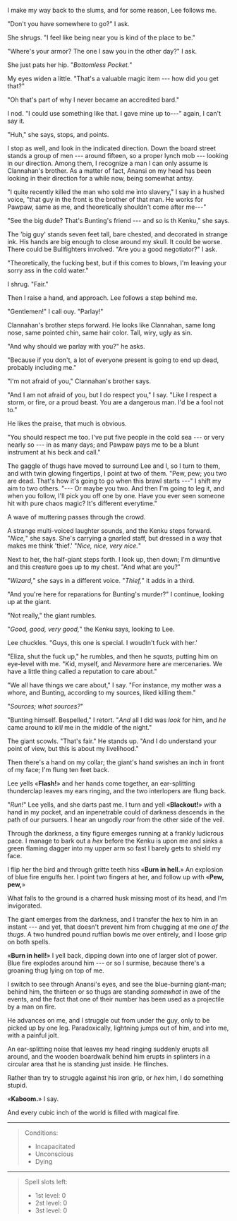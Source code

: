 I make my way back to the slums, and for some reason, Lee follows me.

"Don't you have somewhere to go?" I ask.

She shrugs. "I feel like being near you is kind of the place to be."

"Where's your armor? The one I saw you in the other day?" I ask.

She just pats her hip. "_Bottomless Pocket._"

My eyes widen a little. "That's a valuable magic item --- how did you get that?"

"Oh that's part of why I never became an accredited bard."

I nod. "I could use something like that. I gave mine up to---" again, I can't
say it.

"Huh," she says, stops, and points.

I stop as well, and look in the indicated direction. Down the board street stands a
group of men --- around fifteen, so a proper lynch mob --- looking in our direction.
Among them, I recognize a man I can only assume is Clannahan's brother. As a matter of
fact, Anansi on my head has been looking in their direction for a while now, being somewhat
antsy.

"I quite recently killed the man who sold me into slavery," I say in a hushed
voice, "that guy in the front is the brother of that man. He works for Pawpaw,
same as me, and theoretically shouldn't come after me---"

"See the big dude? That's Bunting's friend --- and so is th Kenku," she says.

The 'big guy' stands seven feet tall, bare chested, and decorated in strange
ink. His hands are big enough to close around my skull. It could be
worse. There could be Bullfighters involved. "Are you a good negotiator?" I ask.

"Theoretically, the fucking best, but if this comes to blows, I'm leaving your
sorry ass in the cold water."

I shrug. "Fair."

Then I raise a hand, and approach. Lee follows a step behind me.

"Gentlemen!" I call ouy. "Parlay!"

Clannahan's brother steps forward. He looks like Clannahan, same long nose,
same pointed chin, same hair color. Tall, wiry, ugly as sin.

"And why should we parlay with you?" he asks. 

"Because if you don't, a lot of everyone present is going to end up dead,
probably including me."

"I'm not afraid of you," Clannahan's brother says.

"And I am not afraid of you, but I do respect you," I say. "Like I respect a storm, or
fire, or a proud beast. You are a dangerous man. I'd be a fool not to."

He likes the praise, that much is obvious.

"You should respect me too. I've put five people in the cold sea --- or very nearly so ---
in as many days; and Pawpaw pays me to be a blunt instrument at his beck and call."

The gaggle of thugs have moved to surround Lee and I, so I turn to them, and with twin glowing
fingertips, I point at two of them. "Pew, pew; you two are dead. That's how it's going to go when this
brawl starts ---" I shift my aim to two others. "--- Or maybe you two. And then I'm going to leg it,
and when you follow, I'll pick you off one by one. Have you ever seen someone
hit with pure chaos magic? It's different everytime."

A wave of muttering passes through the crowd.

A strange multi-voiced laughter sounds, and the Kenku steps forward. "_Nice,_" she says.
She's carrying a gnarled staff, but dressed in a way that makes me think 'thief.'
"_Nice, nice, very nice._"

Next to her, the half-giant steps forth. I look up, then down; I'm dimuntive
and this creature goes up to my chest. "And what are you?"

"_Wizard,_" she says in a different voice. "_Thief,_" it adds in a third.

"And you're here for reparations for Bunting's murder?" I continue, looking up
at the giant.

"Not really," the giant rumbles.

"_Good, good, very good,_" the Kenku says, looking to Lee.

Lee chuckles. "Guys, this one is special. I woudln't fuck with her.'

"Eliza, shut the fuck up," he rumbles, and then he _squats,_ putting him
on eye-level with me. "Kid, myself, and _Nevermore_ here are mercenaries.
We have a little thing called a reputation to care about."

"We all have things we care about," I say. "For instance, my mother was a whore,
and Bunting, according to my sources, liked killing them."

"_Sources; what sources?_"

"Bunting himself. Bespelled," I retort. "_And_ all I did was _look_ for him,
and _he_ came around to _kill_ me in the middle of the night."

The giant scowls. "That's fair." He stands up. "And I do understand your
point of view, but this is about my livelihood."

Then there's a hand on my collar; the giant's hand swishes an inch in front of my
face; I'm flung ten feet back.

Lee yells «__Flash!__» and her hands come together, an ear-splitting thunderclap
leaves my ears ringing, and the two interlopers are flung back.

"_Run!_" Lee yells, and she darts past me. I turn and yell «__Blackout!__» with a
hand in my pocket, and an inpenetrable could of darkness descends in the path of our
pursuers. I hear an ungodly _roar_ from the other side of the veil.

Through the darkness, a tiny figure emerges running at a frankly ludicrous
pace. I manage to bark out a _hex_ before the Kenku is upon me and sinks a green
flaming dagger into my upper arm so fast I barely gets to shield my face.

I flip her the bird and through gritte teeth hiss «__Burn in hell.__» An explosion
of blue fire engulfs her. I point two fingers at her, and follow up with «__Pew, pew,__»

What falls to the ground is a charred husk missing most of its head, and I'm invigorated.

The giant emerges from the darkness, and I transfer the hex to him in an instant ---
and yet, that doesn't prevent him from chugging at me _one of the thugs._ A two hundred
pound ruffian bowls me over entirely, and I loose grip on both spells.

«__Burn in hell!__» I yell back, dipping down into one of larger slot of power. Blue fire
explodes around him --- or so I surmise, because there's a groaning thug lying on top of me.

I switch to see through Anansi's eyes, and see the blue-burning giant-man; behind him,
the thirteen or so thugs are standing _somewhat_ in awe of the events, and the fact that
one of their number has been used as a projectile by a man on fire.

He advances on me, and I struggle out from under the guy, only to be picked up by one
leg. Paradoxically, lightning jumps out of him, and into me, with a painful jolt.

An ear-splitting noise that leaves my head ringing suddenly erupts all around, and the
wooden boardwalk behind him erupts in splinters in a circular area that he is
standing just inside. He flinches.

Rather than try to struggle against his iron grip, or _hex_ him, I do something
stupid.

«__Kaboom.__» I say.

And every cubic inch of the world is filled with magical fire.

----

> Conditions:
> - Incapacitated
> - Unconscious
> - Dying

----

> Spell slots left:
> - 1st level: 0
> - 2st level: 0
> - 3st level: 0
